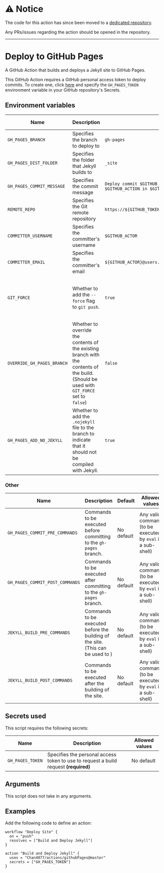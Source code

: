 # :warning: Notice

The code for this action has since been moved to a [dedicated repository](https://github.com/EdricChan03/action-build-deploy-ghpages).

Any PRs/issues regarding the action should be opened in the repository.

---

# Deploy to GitHub Pages

A GitHub Action that builds and deploys a Jekyll site to GitHub Pages.

This GitHub Action requires a GitHub personal access token to deploy commits. To create one, click [here](https://github.com/settings/tokens/new?scopes=public_repo,repo_deployment&description=Token%20for%20Deploy%20GitHub%20Pages%20GitHub%20Action) and specify the `GH_PAGES_TOKEN` environment variable in your GitHub repository's Secrets.

## Environment variables

Name | Description | Default | Allowed values
---|---|---|---
`GH_PAGES_BRANCH` | Specifies the branch to deploy to | `gh-pages` | Any branch name
`GH_PAGES_DIST_FOLDER` | Specifies the folder that Jekyll builds to | `_site` | A folder name
`GH_PAGES_COMMIT_MESSAGE` | Specifies the commit message | `Deploy commit $GITHUB_SHA\nAutodeployed using $GITHUB_ACTION in $GITHUB_WORKFLOW` | A commit message
`REMOTE_REPO` | Specifies the Git remote repository | `https://${GITHUB_TOKEN}@github.com/${GITHUB_REPOSITORY}.git` | A remote repo
`COMMITTER_USERNAME` | Specifies the committer's username | `$GITHUB_ACTOR` | A GitHub username
`COMMITTER_EMAIL` | Specifies the committer's email | `${GITHUB_ACTOR}@users.noreply.github.com` | A valid email address
`GIT_FORCE` | Whether to add the `--force` flag to `git push`. | `true` | A boolean (`true` or `false`), or an integer (`0` or `1`)
`OVERRIDE_GH_PAGES_BRANCH` | Whether to override the contents of the existing branch with the contents of the build. (Should be used with `GIT_FORCE` set to `false`) | `false` | A boolean (`true` or `false`), or an integer (`0` or `1`)
`GH_PAGES_ADD_NO_JEKYLL` | Whether to add the `.nojekyll` file to the branch to indicate that it should not be compiled with Jekyll. | `true` | A boolean (`true` or `false`), or an integer `0` or `1`)

### Other

Name | Description | Default | Allowed values
---|---|---|---
`GH_PAGES_COMMIT_PRE_COMMANDS` | Commands to be executed before committing to the `gh-pages` branch. | No default | Any valid command (to be executed by `eval` in a sub-shell)
`GH_PAGES_COMMIT_POST_COMMANDS` | Commands to be executed after committing to the `gh-pages` branch. | No default | Any valid command (to be executed by `eval` in a sub-shell)
`JEKYLL_BUILD_PRE_COMMANDS` | Commands to be executed before the building of the site. (This can be used to ) | No default | Any valid command (to be executed by `eval` in a sub-shell)
`JEKYLL_BUILD_POST_COMMANDS` | Commands to be executed after the building of the site. | No default | Any valid command (to be executed by `eval` in a sub-shell)

## Secrets used

This script requires the following secrets:

Name | Description | Allowed values
---|---|---
`GH_PAGES_TOKEN` | Specifies the personal access token to use to request a build request **(required)** | No default | A valid personal access token (create one [here](https://github.com/settings/tokens/new?scopes=public_repo,repo_deployment&description=Token%20for%20Deploy%20GitHub%20Pages%20GitHub%20Action) with the scopes `public_repo` and `repo_deployment` enabled)

## Arguments

This script does not take in any arguments.

## Examples

Add the following code to define an action:

```hcl
workflow "Deploy Site" {
  on = "push"
  resolves = ["Build and Deploy Jekyll"]
}

action "Build and Deploy Jekyll" {
  uses = "Chan4077/actions/githubPages@master"
  secrets = ["GH_PAGES_TOKEN"]
}
```
